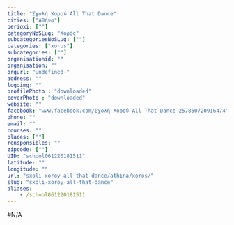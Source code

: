 ```yaml
---
title: "Σχολή Χορού All That Dance"
cities: ["Αθήνα"]
perioxi: [""]
categoryNoSLug: "Χορός"
subcategoriesNoSLug: [""]
categories: ["xoros"]
subcategories: [""]
organisationid: ""
organisation: ""
orgurl: "undefined-"
address: ""
logoimg: ""
profilePhoto : "downloaded"
coverPhoto : "downloaded"
website: ""
facebook: "www.facebook.com/Σχολή-Χορού-All-That-Dance-257850720916474"
phone: ""
email: ""
courses: ""
places: [""]
rensponsibles: ""
zipcode: [""]
UID: "school061220181511"
latitude: ""
longitude: ""
url: "sxoli-xoroy-all-that-dance/athina/xoros/"
slug: "sxoli-xoroy-all-that-dance"
aliases:
    - /school061220181511
---
```





#N/A